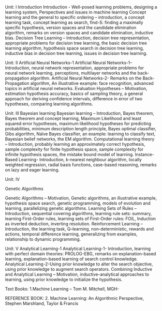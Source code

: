 Unit: I	Introduction
 Introduction - Well-posed learning problems, designing a learning system, Perspectives and  issues in machine learning
  Concept learning and the general to specific ordering – introduction, a concept learning task,   concept learning as search, find-S: finding a maximally specific hypothesis, version spaces and the candidate elimination algorithm, remarks on version spaces and candidate elimination, inductive bias.
Decision Tree Learning – Introduction, decision tree representation, appropriate problems for decision tree learning, the basic decision tree learning algorithm, hypothesis space search in decision tree learning, inductive bias in decision tree learning, issues in decision tree learning.



Unit: II	Artificial Neural Networks-1
Artificial Neural Networks-1– Introduction, neural network representation, appropriate problems for neural network learning, perceptions, multilayer networks and the back-propagation algorithm.
Artificial Neural Networks-2- Remarks on the Back-Propagation algorithm, An illustrative example: face recognition, advanced topics in artificial neural networks.
Evaluation Hypotheses – Motivation, estimation hypothesis accuracy, basics of sampling theory, a general approach for deriving confidence intervals, difference in error of two hypotheses, comparing learning algorithms.

Unit: III	Bayesian learning
Bayesian learning – Introduction, Bayes theorem, Bayes theorem and concept learning, Maximum Likelihood and least squared error hypotheses, maximum likelihood hypotheses for predicting probabilities, minimum description length principle, Bayes optimal classifier, Gibs algorithm, Naïve Bayes classifier, an example: learning to classify text, Bayesian belief networks, the EM algorithm.
Computational learning theory – Introduction, probably learning an approximately correct hypothesis, sample complexity for finite hypothesis space, sample complexity for infinite hypothesis spaces, the mistake bound model of learning.
Instance-Based Learning- Introduction, k-nearest neighbour algorithm, locally weighted regression, radial basis functions, case-based reasoning, remarks on lazy and eager learning.









Unit: IV	

Genetic Algorithms

Genetic Algorithms – Motivation, Genetic algorithms, an illustrative example, hypothesis space
search, genetic programming, models of evolution and learning, parallelizing genetic algorithms.
Learning Sets of Rules – Introduction, sequential covering algorithms, learning rule sets: summary, learning First-Order rules, learning sets of First-Order rules: FOIL, Induction as inverted deduction, inverting resolution.
Reinforcement Learning – Introduction, the learning task, Q–learning, non-deterministic, rewards and actions, temporal difference learning, generalizing from examples, relationship to dynamic programming.

Unit: V	Analytical Learning-1
Analytical Learning-1- Introduction, learning with perfect domain theories: PROLOG-EBG, remarks on explanation-based learning, explanation-based learning of search control knowledge.
Analytical Learning-2-Using prior knowledge to alter the search objective, using prior knowledge to augment search operators.
Combining Inductive and Analytical Learning – Motivation, inductive-analytical approaches to
learning, using prior knowledge to initialize the hypothesis.

Text Books:
1.Machine Learning – Tom M. Mitchell, MGH-
  
REFERENCE BOOK:
2. Machine Learning: An Algorithmic Perspective, Stephen Marshland, Taylor & Francis



